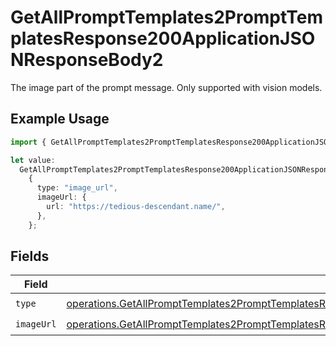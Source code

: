 # GetAllPromptTemplates2PromptTemplatesResponse200ApplicationJSONResponseBody2

The image part of the prompt message. Only supported with vision models.

## Example Usage

```typescript
import { GetAllPromptTemplates2PromptTemplatesResponse200ApplicationJSONResponseBody2 } from "@orq-ai/node/models/operations";

let value:
  GetAllPromptTemplates2PromptTemplatesResponse200ApplicationJSONResponseBody2 =
    {
      type: "image_url",
      imageUrl: {
        url: "https://tedious-descendant.name/",
      },
    };
```

## Fields

| Field                                                                                                                                                                                                                                | Type                                                                                                                                                                                                                                 | Required                                                                                                                                                                                                                             | Description                                                                                                                                                                                                                          |
| ------------------------------------------------------------------------------------------------------------------------------------------------------------------------------------------------------------------------------------ | ------------------------------------------------------------------------------------------------------------------------------------------------------------------------------------------------------------------------------------ | ------------------------------------------------------------------------------------------------------------------------------------------------------------------------------------------------------------------------------------ | ------------------------------------------------------------------------------------------------------------------------------------------------------------------------------------------------------------------------------------ |
| `type`                                                                                                                                                                                                                               | [operations.GetAllPromptTemplates2PromptTemplatesResponse200ApplicationJSONResponseBodyItems3VersionsType](../../models/operations/getallprompttemplates2prompttemplatesresponse200applicationjsonresponsebodyitems3versionstype.md) | :heavy_check_mark:                                                                                                                                                                                                                   | N/A                                                                                                                                                                                                                                  |
| `imageUrl`                                                                                                                                                                                                                           | [operations.GetAllPromptTemplates2PromptTemplatesResponse200ApplicationJSONResponseBodyImageUrl](../../models/operations/getallprompttemplates2prompttemplatesresponse200applicationjsonresponsebodyimageurl.md)                     | :heavy_check_mark:                                                                                                                                                                                                                   | N/A                                                                                                                                                                                                                                  |